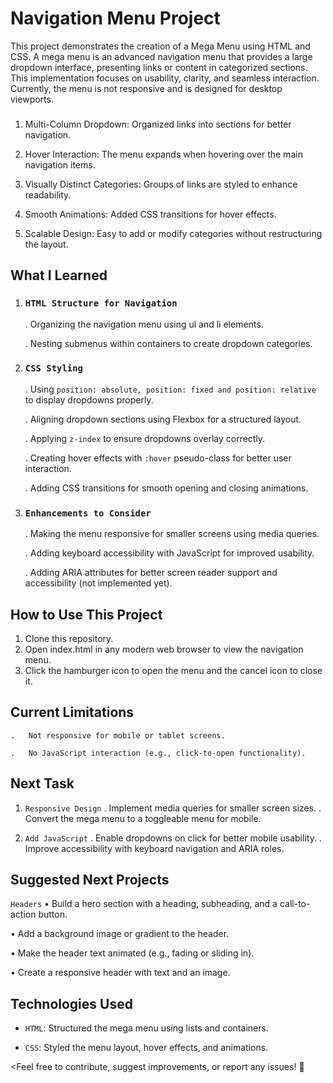 # Navigation Menu Project

<Description>
This project demonstrates the creation of a Mega Menu using HTML and CSS. A mega menu is an advanced navigation menu that provides a large dropdown interface, presenting links or content in categorized sections. This implementation focuses on usability, clarity, and seamless interaction. Currently, the menu is not responsive and is designed for desktop viewports.


### <Features>
1. Multi-Column Dropdown: Organized links into sections for better navigation.
   
2. Hover Interaction: The menu expands when hovering over the main navigation items.
   
3. Visually Distinct Categories: Groups of links are styled to enhance readability.
   
4. Smooth Animations: Added CSS transitions for hover effects.
   
5. Scalable Design: Easy to add or modify categories without restructuring the layout.


## **What I Learned**

1. ### `HTML Structure for Navigation`
    .   Organizing the navigation menu using ul and li elements.

    .   Nesting submenus within <semantics> containers to create dropdown categories.

2. ### `CSS Styling`
    .   Using `position: absolute, position: fixed and position: relative` to display dropdowns properly.

    .   Aligning dropdown sections using Flexbox for a structured layout.

    .   Applying `z-index` to ensure dropdowns overlay correctly.

    .   Creating hover effects with `:hover` pseudo-class for better user interaction.

    .   Adding CSS transitions for smooth opening and closing animations.
    
3. ### `Enhancements to Consider`
    .   Making the menu responsive for smaller screens using media queries.

    .   Adding keyboard accessibility with JavaScript for improved usability.

    . Adding ARIA attributes for better screen reader support and accessibility (not implemented yet).


## **How to Use This Project**

1. Clone this repository.
2. Open index.html in any modern web browser to view the navigation menu.
3. Click the hamburger icon to open the menu and the cancel icon to close it.


## **Current Limitations**
    .   Not responsive for mobile or tablet screens.

    .   No JavaScript interaction (e.g., click-to-open functionality).


## **Next Task**
1. `Responsive Design`
.   Implement media queries for smaller screen sizes.
.   Convert the mega menu to a toggleable menu for mobile.

2. `Add JavaScript`
.   Enable dropdowns on click for better mobile usability.
.   Improve accessibility with keyboard navigation and ARIA roles.


## **Suggested Next Projects**
`Headers`
•	Build a hero section with a heading, subheading, and a call-to-action button.

•	Add a background image or gradient to the header.

•	Make the header text animated (e.g., fading or sliding in).

•	Create a responsive header with text and an image.



## **Technologies Used**

- `HTML`: Structured the mega menu using lists and containers.

- `CSS`: Styled the menu layout, hover effects, and animations.




<Feel free to contribute, suggest improvements, or report any issues! 🚀